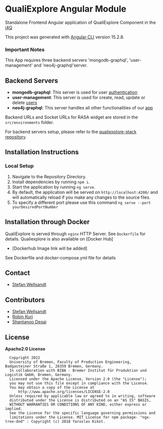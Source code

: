 
# QualiExplore Angular Module

Standalone Frontend Angular application of QualiExplore Component in the [i4Q](www.i4q-project.eu)

This project was generated with [Angular CLI](https://github.com/angular/angular-cli) version 15.2.8.

### Important Notes

This App requires three backend servers 'mongodb-graphql', 'user-management' and 'neo4j-graphql'server.

## Backend Servers

- **mongodb-graphql**: This server is used for user [authentication](https://gitlab.ips.biba.uni-bremen.de/rasa-assistant/i4q/apollo-auth/-/tree/staging?ref_type=heads)
- **user-management**: This server is used for create, read, update or delete [users](https://gitlab.ips.biba.uni-bremen.de/rasa-assistant/i4q/qualiexplore-user-management-server/-/tree/staging?ref_type=heads)
- **neo4j-graphql**: This server handles all other functionalities of our [app](https://gitlab.ips.biba.uni-bremen.de/rasa-assistant/i4q/apollo-server/-/tree/qualiexplore/app?ref_type=heads)

Backend URLs and Socket URLs for RASA widget are stored in the `src/environments` folder.

For backend servers setup, please refer to the [qualiexplore-stack repository](https://github.com/s-wel/qualiexplore-stack/tree/i4q).

## Installation Instructions

### Local Setup

1. Navigate to the Repository Directory.
2. Install dependencies by running `npm i`.
3. Start the application by running `ng serve`.
4. By default, the application will be served on `http://localhost:4200/` and will automatically reload if you make any changes to the source files.
5. To specify a different port please use this command `ng serve --port yourDesiredPortNumber`



## Installation through Docker

QualiExplore is served through `nginx` HTTP Server. See `Dockerfile` for details.
Qualiexplore is also available on [Docker Hub]

*  [Dockerhub Image link will be added]

See Dockerfile and docker-compose.yml file for details


## Contact

* [Stefan Wellsandt](mailto:wel@biba.uni-bremen.de)

## Contributors

* [Stefan Wellsandt](mailto:wel@biba.uni-bremen.de)
* [Robin Kuri](mailto:kur@biba.uni-bremen.de)
* [Shantanoo Desai](mailto:des@biba.uni-bremen.de)


## License

__Apache2.0 License__
```
  Copyright 2022
  University of Bremen, Faculty of Production Engineering, Badgasteiner Straße 1, 28359 Bremen, Germany.
  In collaboration with BIBA - Bremer Institut für Produktion und Logistik GmbH, Bremen, Germany.
  Licensed under the Apache License, Version 2.0 (the "License");
  you may not use this file except in compliance with the License.
  You may obtain a copy of the License at
      http://www.apache.org/licenses/LICENSE-2.0
  Unless required by applicable law or agreed to in writing, software
  distributed under the License is distributed on an "AS IS" BASIS,
  WITHOUT WARRANTIES OR CONDITIONS OF ANY KIND, either express or implied.
  See the License for the specific language governing permissions and
  limitations under the License. MIT License for npm package- "ngx-tree-dnd" : Copyright (c) 2018 Yaroslav Kikot.
```
